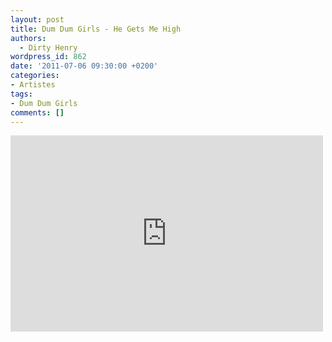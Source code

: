 ```yaml
---
layout: post
title: Dum Dum Girls - He Gets Me High
authors:
  - Dirty Henry
wordpress_id: 862
date: '2011-07-06 09:30:00 +0200'
categories:
- Artistes
tags:
- Dum Dum Girls
comments: []
---
```

<iframe width="500" height="314" src="http://www.youtube.com/embed/hOZgb0T7AM4" frameborder="0" allowfullscreen></iframe>
